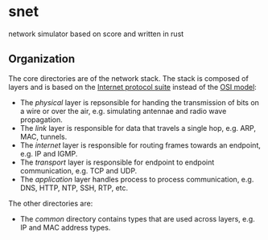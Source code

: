# snet

network simulator based on score and written in rust

## Organization

The core directories are of the network stack. The stack is composed of layers and is based on the [Internet protocol suite](https://en.wikipedia.org/wiki/Internet_protocol_suite) instead of the [OSI model](https://en.wikipedia.org/wiki/OSI_model):

* The *physical* layer is repsonsible for handing the transmission of bits on a wire or over the air, e.g. simulating antennae and radio wave propagation.
* The *link* layer is responsible for data that travels a single hop, e.g. ARP, MAC, tunnels.
* The *internet* layer is responsible for routing frames towards an endpoint, e.g. IP and IGMP.
* The *transport* layer is responsible for endpoint to endpoint communication, e.g. TCP and UDP.
* The *application* layer handles process to process communication, e.g. DNS, HTTP, NTP, SSH, RTP, etc.

The other directories are:

* The *common* directory contains types that are used across layers, e.g. IP and MAC address types.
